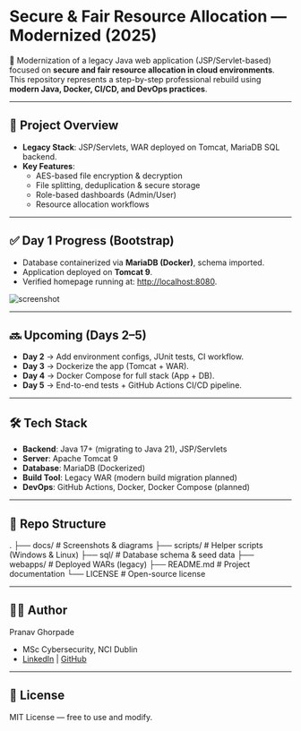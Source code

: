 # Secure & Fair Resource Allocation — Modernized (2025)

🚀 Modernization of a legacy Java web application (JSP/Servlet-based) focused on **secure and fair resource allocation in cloud environments**.  
This repository represents a step-by-step professional rebuild using **modern Java, Docker, CI/CD, and DevOps practices**.

---

## 📌 Project Overview
- **Legacy Stack**: JSP/Servlets, WAR deployed on Tomcat, MariaDB SQL backend.
- **Key Features**:
  - AES-based file encryption & decryption
  - File splitting, deduplication & secure storage
  - Role-based dashboards (Admin/User)
  - Resource allocation workflows

---

## ✅ Day 1 Progress (Bootstrap)
- Database containerized via **MariaDB (Docker)**, schema imported.
- Application deployed on **Tomcat 9**.
- Verified homepage running at: [http://localhost:8080](http://localhost:8080).

![screenshot](docs/day1-login.png)

---

## 🔜 Upcoming (Days 2–5)
- **Day 2** → Add environment configs, JUnit tests, CI workflow.
- **Day 3** → Dockerize the app (Tomcat + WAR).
- **Day 4** → Docker Compose for full stack (App + DB).
- **Day 5** → End-to-end tests + GitHub Actions CI/CD pipeline.

---

## 🛠 Tech Stack
- **Backend**: Java 17+ (migrating to Java 21), JSP/Servlets
- **Server**: Apache Tomcat 9
- **Database**: MariaDB (Dockerized)
- **Build Tool**: Legacy WAR (modern build migration planned)
- **DevOps**: GitHub Actions, Docker, Docker Compose (planned)

---

## 📂 Repo Structure
.
├── docs/ # Screenshots & diagrams
├── scripts/ # Helper scripts (Windows & Linux)
├── sql/ # Database schema & seed data
├── webapps/ # Deployed WARs (legacy)
├── README.md # Project documentation
└── LICENSE # Open-source license

---

## 👨‍💻 Author
Pranav Ghorpade  
- MSc Cybersecurity, NCI Dublin  
- [LinkedIn](https://linkedin.com/in/pranav-ire/) | [GitHub](https://github.com/ghorpadeire)

---

## 📜 License
MIT License — free to use and modify.
